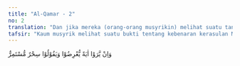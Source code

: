 ```yaml
---
title: "Al-Qamar - 2"
no: 2
translation: "Dan jika mereka (orang-orang musyrikin) melihat suatu tanda (mukjizat), mereka berpaling dan berkata, “(Ini adalah) sihir yang terus menerus.” "
tafsir: "Kaum musyrik melihat suatu bukti tentang kebenaran kerasulan Muhammad, maka mereka berpaling dan mendustakan serta mengingkarinya sambil berkata bahwa, \"Ini adalah sihir yang memesonakan kita yang akan terus-menerus dilakukannya.\" Demikianlah jika memang tidak ada iman, maka meskipun pikirannya dapat menerima kebenaran Al-Qur'an dan secara empirik terlihat pada perbuatan dan perilaku Nabi yang membuktikan kerasulan beliau, tetapi mereka tetap ingkar pada kebenaran yang ada di depan mata mereka. ("
---
```


وَاِنْ يَّرَوْا اٰيَةً يُّعْرِضُوْا وَيَقُوْلُوْا سِحْرٌ مُّسْتَمِرٌّ
